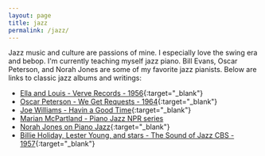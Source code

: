 ```yaml
---
layout: page
title: jazz
permalink: /jazz/
---
```


Jazz music and culture are passions of mine. I especially love the swing era and bebop. I'm currently teaching myself jazz piano. Bill Evans, Oscar Peterson, and Norah Jones are some of my favorite jazz pianists. Below are links to classic jazz albums and writings:

* [Ella and Louis - Verve Records - 1956](https://youtu.be/VqOaQgD_2KA){:target="_blank"}
* [Oscar Peterson - We Get Requests - 1964](https://open.spotify.com/album/7BVfV9OGD9tYdy7Jr5JLbt){:target="_blank"}
* [Joe Williams - Havin a Good Time](https://www.amazon.com/Havin-Williams-Featuring-Webster-2005-02-22/dp/B01KB432GI/ref=sr_1_fkmrnull_1?camp=1789&creative=9325&imprToken=nTMN.HWsikHuOSuYQj6I5Q&keywords=Joe+Williams+featuring+Ben+Webster&linkCode=ur2&linkId=EZN45YDKAWVXZF2I&qid=1557711122&s=music&slotNum=2&sr=1-1-fkmrnull){:target="_blank"}
* [Marian McPartland - Piano Jazz NPR series](https://www.npr.org/series/15773266/marian-mcpartland-s-piano-jazz)
* [Norah Jones on Piano Jazz](https://www.npr.org/2016/08/26/491481080/norah-jones-on-piano-jazz){:target="_blank"}
* [Billie Holiday, Lester Young, and stars - The Sound of Jazz CBS - 1957](https://youtu.be/YKqxG09wlIA){:target="_blank"}

